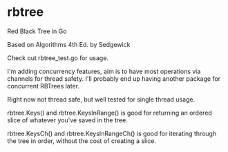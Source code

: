 # rbtree
Red Black Tree in Go

Based on Algorithms 4th Ed. by Sedgewick

Check out rbtree_test.go for usage.

I'm adding concurrency features, aim is to have most operations via channels for thread safety. I'll probably end up having another package for concurrent RBTrees later.


Right now not thread safe, but well tested for single thread usage.

rbtree.Keys() and rbtree.KeysInRange() is good for returning an ordered slice of whatever you've saved in the tree.

rbtree.KeysCh() and rbtree.KeysInRangeCh() is good for iterating through the tree in order, without the cost of creating a slice.


